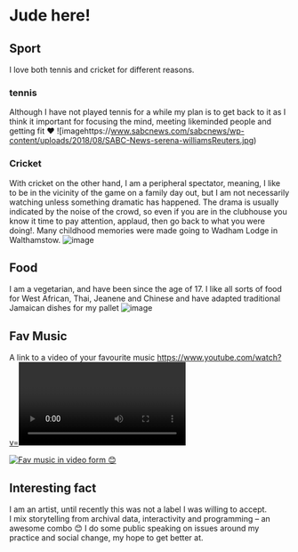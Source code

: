 # Jude here!

## Sport

I love both tennis and cricket for different reasons.

### tennis

Although I have not played tennis for a while my plan is to get back to it as I think it important for focusing the mind, meeting likeminded people and getting fit ❤️
![imagehttps://www.sabcnews.com/sabcnews/wp-content/uploads/2018/08/SABC-News-serena-williamsReuters.jpg)

### Cricket

With cricket on the other hand, I am a peripheral spectator, meaning, I like to be in the vicinity of the game on a family day out, but I am not necessarily watching unless something dramatic has happened. The drama is usually indicated by the noise of the crowd, so even if you are in the clubhouse you know it time to pay attention, applaud, then go back to what you were doing!. Many childhood memories were made going to Wadham Lodge in Walthamstow.
![image](https://p.imgci.com/db/PICTURES/CMS/281000/281002.14.jpg)

## Food

I am a vegetarian, and have been since the age of 17. I like all sorts of food for West African, Thai, Jeanene and Chinese and have adapted traditional Jamaican dishes for my pallet
![image](https://sp-ao.shortpixel.ai/client/to_auto,q_glossy,ret_img,w_1000,h_1425/https://healthiersteps.com/wp-content/uploads/2019/01/jamaican-vegan-recipes.jpg)

## Fav Music

A link to a video of your favourite music
https://www.youtube.com/watch?v=<VIDEO ID>
https://youtu.be/<VIDEO URL>

[![Fav music in video form 😊 ](https://img.youtube.com/vi/T-D1KVIuvjA/maxresdefault.jpg)](https://youtu.be/T-D1KVIuvjA)

## Interesting fact

I am an artist, until recently this was not a label I was willing to accept.  
I mix storytelling from archival data, interactivity and programming – an awesome combo 😊
I do some public speaking on issues around my practice and social change, my hope to get better at.
